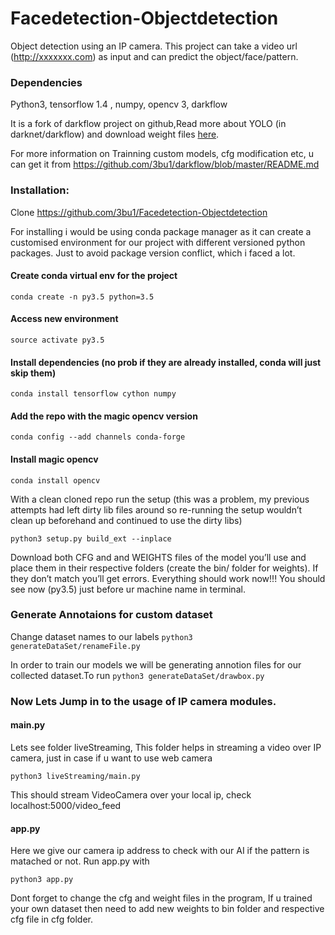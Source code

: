 # Facedetection-Objectdetection
Object detection using an IP camera. This project can take a video url (http://xxxxxxx.com)  as input and can predict the object/face/pattern.

### Dependencies
Python3, tensorflow 1.4 , numpy, opencv 3, darkflow


It is  a fork of darkflow project on github,Read more about YOLO (in darknet/darkflow) and download weight files <a href="https://pjreddie.com/darknet/yolo/">here</a>. 

For more information on Trainning custom models, cfg modification etc, u can get it from https://github.com/3bu1/darkflow/blob/master/README.md


### Installation:

Clone <a href="https://github.com/3bu1/Facedetection-Objectdetection">https://github.com/3bu1/Facedetection-Objectdetection</a>

For installing i would be using conda package manager as it can create a customised environment for our project with different versioned python packages. Just to avoid package version conflict, which i faced a lot.

#### Create conda virtual env for the project

```conda create -n py3.5 python=3.5```

#### Access new environment</br>
```source activate py3.5```

#### Install dependencies (no prob if they are already installed, conda will just skip them)
```conda install tensorflow cython numpy```

#### Add the repo with the magic opencv version
```conda config --add channels conda-forge```

#### Install magic opencv
```conda install opencv```

With a clean cloned repo run the setup (this was a problem, my previous attempts had left dirty lib files around so re-running the setup wouldn’t clean up beforehand and continued to use the dirty libs)

```python3 setup.py build_ext --inplace```

Download both CFG and and WEIGHTS files of the model you’ll use and place them in their respective folders (create the bin/ folder for weights). If they don’t match you’ll get errors.
Everything should work now!!!
You should see now (py3.5) just before ur machine name in terminal.

### Generate Annotaions for custom dataset

Change dataset names to our labels
```python3 generateDataSet/renameFile.py```

In order to train our models we will be generating annotion files for our collected dataset.To run
```python3 generateDataSet/drawbox.py ```



### Now Lets Jump in to the usage of IP camera modules.

#### main.py
Lets see folder liveStreaming, This folder helps in streaming a video over IP camera, just in case if u want to use web camera 

```python3 liveStreaming/main.py```

This should stream VideoCamera over your local ip, check localhost:5000/video_feed

#### app.py
Here we give our camera ip address to check with our AI if the pattern is matached or not.
Run app.py with 

```python3 app.py```

Dont forget to change the cfg and weight files in the program, If u trained your own dataset then need to add new weights to bin folder and respective cfg file in cfg folder.

